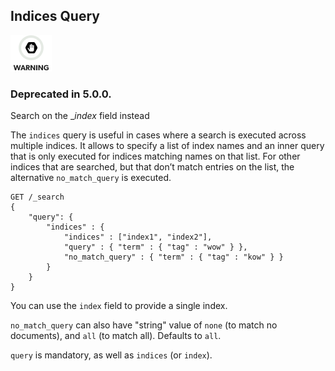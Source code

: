 ## Indices Query

![Warning](/images/icons/warning.png)

### Deprecated in 5.0.0. 

Search on the \__index_ field instead 

The `indices` query is useful in cases where a search is executed across multiple indices. It allows to specify a list of index names and an inner query that is only executed for indices matching names on that list. For other indices that are searched, but that don’t match entries on the list, the alternative `no_match_query` is executed.
    
    
    GET /_search
    {
        "query": {
            "indices" : {
                "indices" : ["index1", "index2"],
                "query" : { "term" : { "tag" : "wow" } },
                "no_match_query" : { "term" : { "tag" : "kow" } }
            }
        }
    }

You can use the `index` field to provide a single index.

`no_match_query` can also have "string" value of `none` (to match no documents), and `all` (to match all). Defaults to `all`.

`query` is mandatory, as well as `indices` (or `index`).
